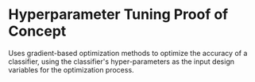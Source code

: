# Hyperparameter Tuning Proof of Concept

Uses gradient-based optimization methods to optimize the accuracy of a classifier, using the classifier's hyper-parameters as the input design variables for the optimization process.

